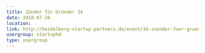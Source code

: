```yaml
---
title: Zünder für Gründer 34
date: 2018-07-26
location: 
link: http://heidelberg-startup-partners.de/event/34-zuender-fuer-gruender/
usergroup: startuphd
type: usergroup
---
```

